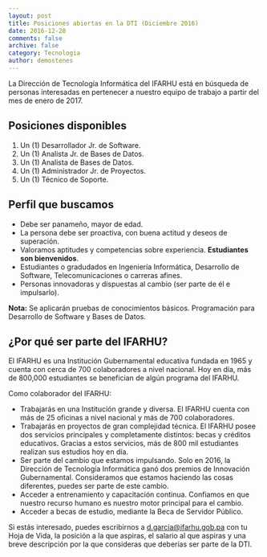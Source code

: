 ```yaml
---
layout: post
title: Posiciones abiertas en la DTI (Diciembre 2016)
date: 2016-12-28
comments: false
archive: false
category: Tecnologia
author: demostenes
---
```


La Dirección de Tecnología Informática del IFARHU está en búsqueda de personas interesadas en pertenecer a nuestro equipo de trabajo a partir del mes de enero de 2017.

## Posiciones disponibles

1. Un (1) Desarrollador Jr. de Software.
1. Un (1) Analista Jr. de Bases de Datos.
1. Un (1) Analista de Bases de Datos.
1. Un (1) Administrador Jr. de Proyectos.
1. Un (1) Técnico de Soporte.

## Perfil que buscamos

- Debe ser panameño, mayor de edad.
- La persona debe ser proactiva, con buena actitud y deseos de superación.
- Valoramos aptitudes y competencias sobre experiencia. **Estudiantes son bienvenidos**.
- Estudiantes o gradudados en Ingeniería Informática, Desarrollo de Software, Telecomunicaciones o carreras afines.
- Personas innovadoras y dispuestas al cambio (ser parte de él e impulsarlo).

**Nota:** Se aplicarán pruebas de conocimientos básicos. Programación para Desarrollo de Software y Bases de Datos.

## ¿Por qué ser parte del IFARHU?

El IFARHU es una Institución Gubernamental educativa fundada en 1965 y cuenta con cerca de 700 colaboradores a nivel nacional. Hoy en día, más de 800,000 estudiantes se benefician de algún programa del IFARHU.

Como colaborador del IFARHU:

- Trabajarás en una Institución grande y diversa. El IFARHU cuenta con más de 25 oficinas a nivel nacional y más de 700 colaboradores.
- Trabajarás en proyectos de gran complejidad técnica. El IFARHU posee dos servicios principales y completamente distintos: becas y créditos educativos. Gracias a estos servicios, más de 800 mil estudiantes realizan sus estudios hoy en día.
- Ser parte del cambio que estamos impulsando. Solo en 2016, la Dirección de Tecnología Informática ganó dos premios de Innovación Gubernamental. Consideramos que estamos haciendo las cosas diferentes, puedes ser parte de este cambio.
- Acceder a entrenamiento y capacitación continua. Confiamos en que nuestro recurso humano es nuestro motor principal para el cambio.
- Acceder a becas de estudio, mediante la Beca de Servidor Público.

Si estás interesado, puedes escribirnos a [d.garcia@ifarhu.gob.pa](mailto:d.garcia@ifarhu.gob.pa) con tu Hoja de Vida, la posición a la que aspiras, el salario al que aspiras y una breve descripción por la que consideras que deberías ser parte de la DTI.
